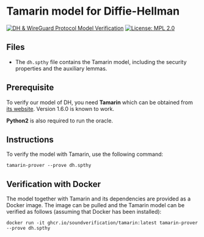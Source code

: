# Tamarin model for Diffie-Hellman
[![DH & WireGuard Protocol Model Verification](https://github.com/soundverification/wireguard/actions/workflows/model.yml/badge.svg?branch=main)](https://github.com/soundverification/wireguard/actions/workflows/model.yml?query=branch%3Amain)
[![License: MPL 2.0](https://img.shields.io/badge/License-MPL%202.0-brightgreen.svg)](../../LICENSE)


## Files

- The `dh.spthy` file contains the Tamarin model, including the security properties and the auxiliary lemmas.


## Prerequisite

To verify our model of DH, you need **Tamarin**
which can be obtained from [its website](https://tamarin-prover.github.io).
Version 1.6.0 is known to work.

**Python2** is also required to run the oracle.



## Instructions

To verify the model with Tamarin, use the following command:

`tamarin-prover --prove dh.spthy`


## Verification with Docker
The model together with Tamarin and its dependencies are provided as a Docker image.
The image can be pulled and the Tamarin model can be verified as follows (assuming that Docker has been installed):
```
docker run -it ghcr.io/soundverification/tamarin:latest tamarin-prover --prove dh.spthy
```
